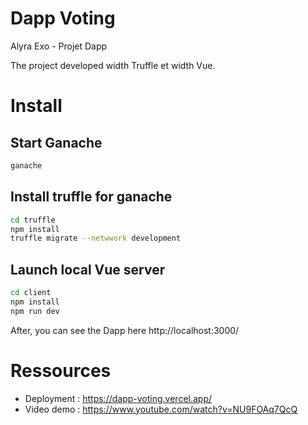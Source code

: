 # Dapp Voting
Alyra Exo - Projet Dapp

The project developed width Truffle et width Vue.

# Install
## Start Ganache
``` bash
ganache
```
## Install truffle for ganache
``` bash
cd truffle
npm install
truffle migrate --netwwork development
``` 
## Launch local Vue server
``` bash
cd client
npm install
npm run dev
``` 
After, you can see the Dapp here http://localhost:3000/
# Ressources 
 * Deployment : https://dapp-voting.vercel.app/
 * Video demo : https://www.youtube.com/watch?v=NU9FOAq7QcQ